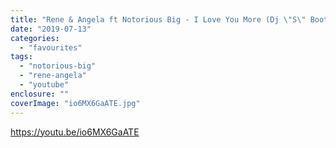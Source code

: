 ```yaml
---
title: "Rene & Angela ft Notorious Big - I Love You More (Dj \"S\" Bootleg Extended Re-Mix)"
date: "2019-07-13"
categories: 
  - "favourites"
tags: 
  - "notorious-big"
  - "rene-angela"
  - "youtube"
enclosure: ""
coverImage: "io6MX6GaATE.jpg"
---
```


https://youtu.be/io6MX6GaATE
